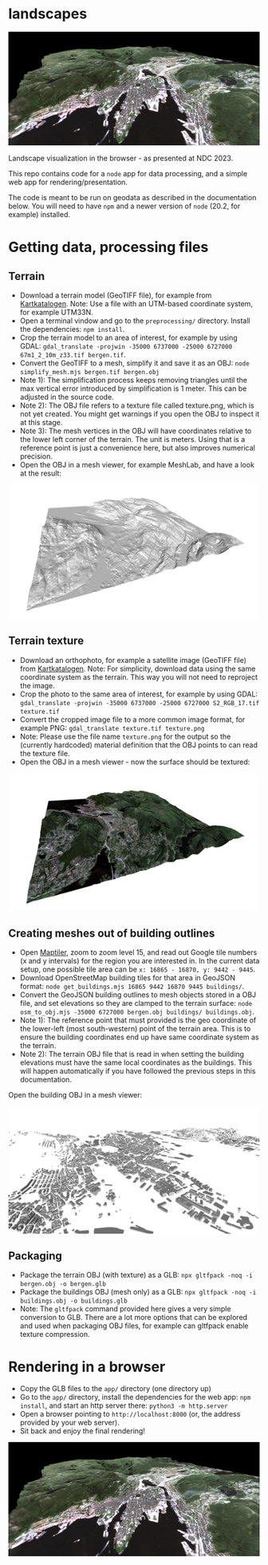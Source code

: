 # landscapes

![](https://github.com/kristoffer-dyrkorn/landscapes/blob/main/images/result.jpg)

Landscape visualization in the browser - as presented at NDC 2023.

This repo contains code for a `node` app for data processing, and a simple web app for rendering/presentation.

The code is meant to be run on geodata as described in the documentation below. You will need to have `npm` and a newer version of `node` (20.2, for example) installed.

# Getting data, processing files

## Terrain

- Download a terrain model (GeoTIFF file), for example from [Kartkatalogen](https://kartkatalog.geonorge.no/metadata/dtm-10-terrengmodell-utm33/dddbb667-1303-4ac5-8640-7ec04c0e3918). Note: Use a file with an UTM-based coordinate system, for example UTM33N.
- Open a terminal vindow and go to the `preprocessing/` directory. Install the dependencies: `npm install`.
- Crop the terrain model to an area of interest, for example by using GDAL: `gdal_translate -projwin -35000 6737000 -25000 6727000 67m1_2_10m_z33.tif bergen.tif`.
- Convert the GeoTIFF to a mesh, simplify it and save it as an OBJ: `node simplify_mesh.mjs bergen.tif bergen.obj`
- Note 1): The simplification process keeps removing triangles until the max vertical error introduced by simplification is 1 meter. This can be adjusted in the source code.
- Note 2): The OBJ file refers to a texture file called texture.png, which is not yet created. You might get warnings if you open the OBJ to inspect it at this stage.
- Note 3): The mesh vertices in the OBJ will have coordinates relative to the lower left corner of the terrain. The unit is meters. Using that is a reference point is just a convenience here, but also improves numerical precision.
- Open the OBJ in a mesh viewer, for example MeshLab, and have a look at the result:

![](https://github.com/kristoffer-dyrkorn/landscapes/blob/main/images/mesh-large.jpg)

## Terrain texture

- Download an orthophoto, for example a satellite image (GeoTIFF file) from [Kartkatalogen](https://kartkatalog.geonorge.no/metadata/satellittdata-sentinel-2-skyfritt-opptak-norge-2022/2e996bf2-9b7b-4700-8a26-c1a8a274c136). Note: For simplicity, download data using the same coordinate system as the terrain. This way you will not need to reproject the image.
- Crop the photo to the same area of interest, for example by using GDAL: `gdal_translate -projwin -35000 6737000 -25000 6727000 S2_RGB_17.tif texture.tif`
- Convert the cropped image file to a more common image format, for example PNG: `gdal_translate texture.tif texture.png`
- Note: Please use the file name `texture.png` for the output so the (currently hardcoded) material definition that the OBJ points to can read the texture file.
- Open the OBJ in a mesh viewer - now the surface should be textured:

![](https://github.com/kristoffer-dyrkorn/landscapes/blob/main/images/mesh-large-textured.jpg)

## Creating meshes out of building outlines

- Open [Maptiler](https://www.maptiler.com/google-maps-coordinates-tile-bounds-projection/), zoom to zoom level 15, and read out Google tile numbers (x and y intervals) for the region you are interested in. In the current data setup, one possible tile area can be `x: 16865 - 16870, y: 9442 - 9445`.
- Download OpenStreetMap building tiles for that area in GeoJSON format: `node get_buildings.mjs 16865 9442 16870 9445 buildings/`.
- Convert the GeoJSON building outlines to mesh objects stored in a OBJ file, and set elevations so they are clamped to the terrain surface: `node osm_to_obj.mjs -35000 6727000 bergen.obj buildings/ buildings.obj`.
- Note 1): The reference point that must provided is the geo coordinate of the lower-left (most south-western) point of the terrain area. This is to ensure the building coordinates end up have same coordinate system as the terrain.
- Note 2): The terrain OBJ file that is read in when setting the building elevations must have the same local coordinates as the buildings. This will happen automatically if you have followed the previous steps in this documentation.

Open the building OBJ in a mesh viewer:

![](https://github.com/kristoffer-dyrkorn/landscapes/blob/main/images/buildings.jpg)

## Packaging

- Package the terrain OBJ (with texture) as a GLB: `npx gltfpack -noq -i bergen.obj -o bergen.glb`
- Package the buildings OBJ (mesh only) as a GLB: `npx gltfpack -noq -i buildings.obj -o buildings.glb `
- Note: The `gltfpack` command provided here gives a very simple conversion to GLB. There are a lot more options that can be explored and used when packaging OBJ files, for example can gltfpack enable texture compression.

# Rendering in a browser

- Copy the GLB files to the `app/` directory (one directory up)
- Go to the `app/` directory, install the dependencies for the web app: `npm install`, and start an http server there: `python3 -m http.server`
- Open a browser pointing to `http://localhost:8000` (or, the address provided by your web server).
- Sit back and enjoy the final rendering!

![](https://github.com/kristoffer-dyrkorn/landscapes/blob/main/images/result.jpg)
